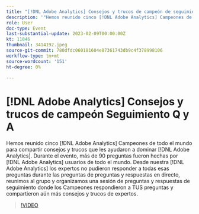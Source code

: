 ```yaml
---
title: "[!DNL Adobe Analytics] Consejos y trucos de campeón de seguimiento de preguntas y respuestas"
description: '"Hemos reunido cinco [!DNL Adobe Analytics] Campeones de todo el mundo para compartir consejos y trucos que les ayudaron a dominar [!DNL Adobe Analytics]. During the event, over 90 questions were asked by [!DNL Adobe Analytics] usuarios de todo el mundo. Desde nuestra [!DNL Adobe Analytics] los expertos no pudieron responder a todas esas preguntas durante las preguntas de preguntas y respuestas en directo, reunimos al grupo y organizamos una sesión de preguntas y respuestas de seguimiento donde los Campeones respondieron a TUS preguntas y compartieron aún más consejos y trucos de expertos".'
role: User
doc-type: Event
last-substantial-update: 2023-02-09T00:00:00Z
kt: 11846
thumbnail: 3414192.jpeg
source-git-commit: 780dfdc060181604e87361743db9c4f378998106
workflow-type: tm+mt
source-wordcount: '151'
ht-degree: 0%

---
```



# [!DNL Adobe Analytics] Consejos y trucos de campeón Seguimiento Q y A

Hemos reunido cinco [!DNL Adobe Analytics] Campeones de todo el mundo para compartir consejos y trucos que les ayudaron a dominar [!DNL Adobe Analytics]. Durante el evento, más de 90 preguntas fueron hechas por [!DNL Adobe Analytics] usuarios de todo el mundo. Desde nuestra [!DNL Adobe Analytics] los expertos no pudieron responder a todas esas preguntas durante las preguntas de preguntas y respuestas en directo, reunimos al grupo y organizamos una sesión de preguntas y respuestas de seguimiento donde los Campeones respondieron a TUS preguntas y compartieron aún más consejos y trucos de expertos.

>[!VIDEO](https://video.tv.adobe.com/v/3414192/?quality=12&learn=on)
